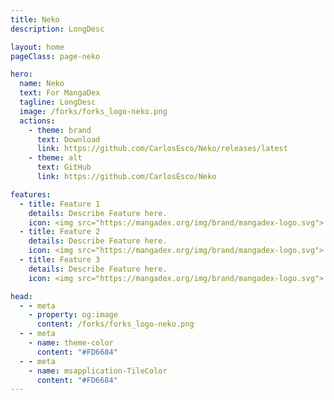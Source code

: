 ```yaml
---
title: Neko
description: LongDesc

layout: home
pageClass: page-neko

hero:
  name: Neko
  text: For MangaDex
  tagline: LongDesc
  image: /forks/forks_logo-neko.png
  actions:
    - theme: brand
      text: Download
      link: https://github.com/CarlosEsco/Neko/releases/latest
    - theme: alt
      text: GitHub
      link: https://github.com/CarlosEsco/Neko

features:
  - title: Feature 1
    details: Describe Feature here.
    icon: <img src="https://mangadex.org/img/brand/mangadex-logo.svg">
  - title: Feature 2
    details: Describe Feature here.
    icon: <img src="https://mangadex.org/img/brand/mangadex-logo.svg">
  - title: Feature 3
    details: Describe Feature here.
    icon: <img src="https://mangadex.org/img/brand/mangadex-logo.svg">

head:
  - - meta
    - property: og:image
      content: /forks/forks_logo-neko.png
  - - meta
    - name: theme-color
      content: "#FD6684"
  - - meta
    - name: msapplication-TileColor
      content: "#FD6684"
---
```


<br><VPTeamMembers size="small" :members="members" />

<script setup>
import { VPTeamMembers } from "vitepress/theme"

const members = [
  {
    avatar: "https://www.github.com/CarlosEsco.png",
    name: "CarlosEsco",
    title: "Creator",
    links: [
      { icon: "github", link: "https://github.com/CarlosEsco" }
    ]
  },
  {
    avatar: "https://www.github.com/Jays2Kings.png",
    name: "Jays2Kings",
    title: "Fork base",
    links: [
      { icon: "github", link: "https://github.com/Jays2Kings" }
    ]
  }
]
</script>

<style>
	@import "../.vitepress/theme/styles/forks/neko.css"
</style>
